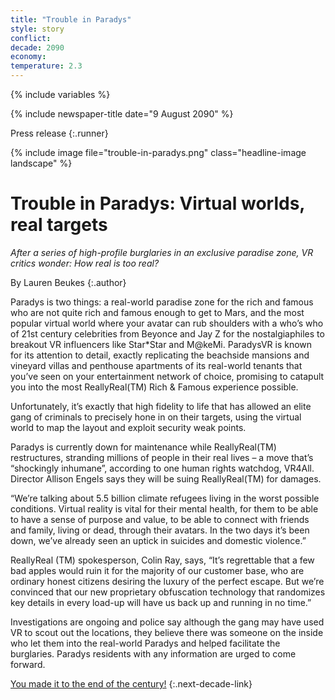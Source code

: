 ```yaml
---
title: "Trouble in Paradys"
style: story
conflict: 
decade: 2090
economy: 
temperature: 2.3
---
```


{% include variables %}

{% include newspaper-title date="9 August 2090" %}

Press release
{:.runner}

{% include image file="trouble-in-paradys.png" class="headline-image landscape" %}

# Trouble in Paradys: Virtual worlds, real targets

*After a series of high-profile burglaries in an exclusive paradise zone, VR critics wonder: How real is too real?*

By Lauren Beukes
{:.author}

Paradys is two things: a real-world paradise zone for the rich and famous who are not quite rich and famous enough to get to Mars, and the most popular virtual world where your avatar can rub shoulders with a who’s who of 21st century celebrities from Beyonce and Jay Z for the nostalgiaphiles to breakout VR influencers like Star\*Star and M@keMi. ParadysVR is known for its attention to detail, exactly replicating the beachside mansions and vineyard villas and penthouse apartments of its real-world tenants that you’ve seen on your entertainment network of choice, promising to catapult you into the most ReallyReal(TM) Rich & Famous experience possible.

Unfortunately, it’s exactly that high fidelity to life that has allowed an elite gang of criminals to precisely hone in on their targets, using the virtual world to map the layout and exploit security weak points.

Paradys is currently down for maintenance while ReallyReal(TM) restructures, stranding millions of people in their real lives – a move that’s “shockingly inhumane”, according to one human rights watchdog, VR4All. Director Allison Engels says they will be suing ReallyReal(TM) for damages.

“We’re talking about 5.5&nbsp;billion climate refugees living in the worst possible conditions. Virtual reality is vital for their mental health, for them to be able to have a sense of purpose and value, to be able to connect with friends and family, living or dead, through their avatars. In the two days it’s been down, we’ve already seen an uptick in suicides and domestic violence.”

ReallyReal (TM) spokesperson, Colin Ray, says, “It’s regrettable that a few bad apples would ruin it for the majority of our customer base, who are ordinary honest citizens desiring the luxury of the perfect escape. But we’re convinced that our new proprietary obfuscation technology that randomizes key details in every load-up will have us back up and running in no time.”

Investigations are ongoing and police say although the gang may have used VR to scout out the locations, they believe there was someone on the inside who let them into the real-world Paradys and helped facilitate the burglaries. Paradys residents with any information are urged to come forward.

[You made it to the end of the century!](ending_2100-billionaire-saviours.html)
{:.next-decade-link}
